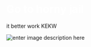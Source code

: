 # <span style="color:White">Go to horny jail</span>

it better work KEKW

![enter image description here](https://img-comment-fun.9cache.com/media/aPYzMmG/aVlE0ZLW_700w_0.jpg)
